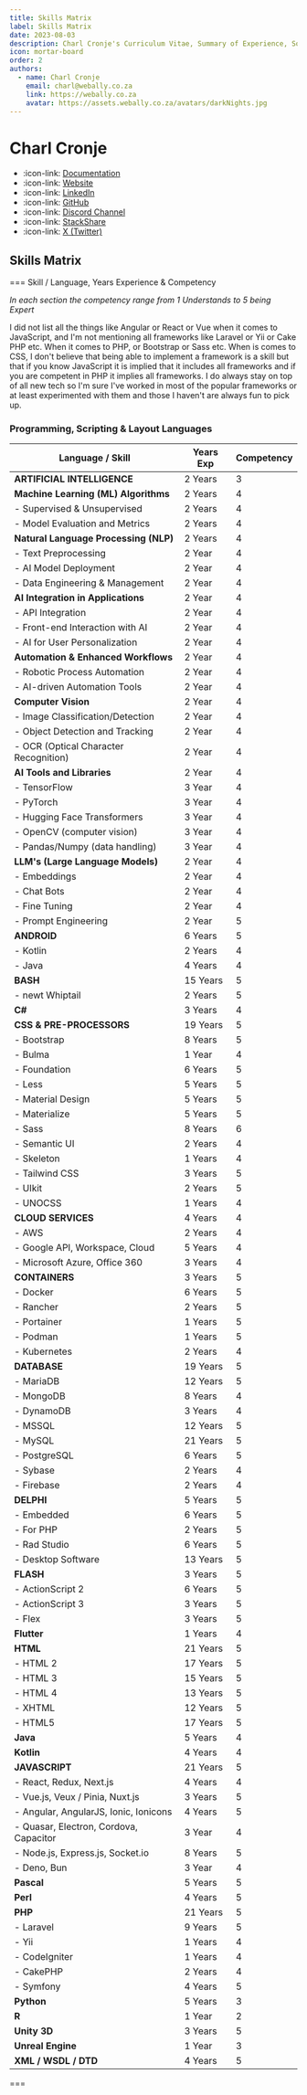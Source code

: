 ```yaml
---
title: Skills Matrix
label: Skills Matrix
date: 2023-08-03
description: Charl Cronje's Curriculum Vitae, Summary of Experience, Software Skills, Links to Documentation
icon: mortar-board
order: 2
authors:
  - name: Charl Cronje
    email: charl@webally.co.za
    link: https://webally.co.za
    avatar: https://assets.webally.co.za/avatars/darkNights.jpg
---
```


# Charl Cronje

- :icon-link: [Documentation](https://docs.webally.co.za)
- :icon-link: [Website](https://webally.co.za)
- :icon-link: [LinkedIn](https://www.linkedin.com/in/charlpcronje)
- :icon-link: [GitHub](https://github.com/charlpcronje)
- :icon-link: [Discord Channel](https://discord.gg/dwY4gnnGHC)
- :icon-link: [StackShare](https://stackshare.io/charlpcronje)
- :icon-link: [X (Twitter)](https://x.com/CPCharlCronje)

## Skills Matrix

=== Skill / Language, Years Experience & Competency

_In each section the competency range from 1 Understands to 5 being Expert_

I did not list all the things like Angular or React or Vue when it comes to JavaScript, and I'm not mentioning all frameworks like Laravel or Yii or Cake PHP etc. When it comes to PHP, or Bootstrap or Sass etc. When is comes to CSS, I don't believe that being able to implement a framework is a skill but that if you know JavaScript it is implied that it includes all frameworks and if you are competent in PHP it implies all frameworks. I do always stay on top of all new tech so I'm sure I've worked in most of the popular frameworks or at least experimented with them and those I haven't are always fun to pick up.

### Programming, Scripting & Layout Languages

| Language / Skill                       | Years Exp | Competency |
|----------------------------------------|-----------|------------|
| **ARTIFICIAL INTELLIGENCE**            |  2 Years  |     3      |
| **Machine Learning (ML) Algorithms**   |  2 Years  |     4      |
| - Supervised & Unsupervised            |  2 Years  |     4      |                           
| - Model Evaluation and Metrics         |  2 Years  |     4      |      
| **Natural Language Processing (NLP)**  |  2 Years  |     4      |
| - Text Preprocessing                   |  2 Year   |     4      |
| - AI Model Deployment                  |  2 Year   |     4      |
| - Data Engineering & Management        |  2 Year   |     4      |
| **AI Integration in Applications**     |  2 Year   |     4      |
| - API Integration                      |  2 Year   |     4      |
| - Front-end Interaction with AI        |  2 Year   |     4      |
| - AI for User Personalization          |  2 Year   |     4      |
| **Automation & Enhanced Workflows**    |  2 Year   |     4      |
| - Robotic Process Automation           |  2 Year   |     4      |
| - AI-driven Automation Tools           |  2 Year   |     4      |
| **Computer Vision**                    |  2 Year   |     4      |
| - Image Classification/Detection       |  2 Year   |     4      |
| - Object Detection and Tracking        |  2 Year   |     4      |
| - OCR (Optical Character Recognition)  |  2 Year   |     4      |
| **AI Tools and Libraries**             |  2 Year   |     4      |
| - TensorFlow                           |  3 Year   |     4      |
| - PyTorch                              |  3 Year   |     4      |
| - Hugging Face Transformers            |  3 Year   |     4      |
| - OpenCV (computer vision)             |  3 Year   |     4      |
| - Pandas/Numpy (data handling)         |  3 Year   |     4      |
| **LLM's (Large Language Models)**      |  2 Year   |     4      |
| - Embeddings                           |  2 Year   |     4      |
| - Chat Bots                            |  2 Year   |     4      |
| - Fine Tuning                          |  2 Year   |     4      |
| - Prompt Engineering                   |  2 Year   |     5      |
| **ANDROID**                            |  6 Years  |     5      |
| - Kotlin                               |  2 Years  |     4      |
| - Java                                 |  4 Years  |     4      |
| **BASH**                               |  15 Years |     5      |
| - newt Whiptail                        |  2 Years  |     5      |
| **C#**                                 |  3 Years  |     4      |
| **CSS & PRE-PROCESSORS**               |  19 Years |     5      |
| - Bootstrap                            |  8 Years  |     5      |
| - Bulma                                |  1 Year   |     4      |
| - Foundation                           |  6 Years  |     5      |
| - Less                                 |  5 Years  |     5      |
| - Material Design                      |  5 Years  |     5      |
| - Materialize                          |  5 Years  |     5      |
| - Sass                                 |  8 Years  |     6      |
| - Semantic UI                          |  2 Years  |     4      |
| - Skeleton                             |  1 Years  |     4      |
| - Tailwind CSS                         |  3 Years  |     5      |
| - UIkit                                |  2 Years  |     5      |
| - UNOCSS                               |  1 Years  |     4      |
| **CLOUD SERVICES**                     |  4 Years  |     4      |
| - AWS                                  |  2 Years  |     4      |
| - Google API, Workspace, Cloud         |  5 Years  |     4      |
| - Microsoft Azure, Office 360          |  3 Years  |     4      |
| **CONTAINERS**                         |  3 Years  |     5      |
| - Docker                               |  6 Years  |     5      |
| - Rancher                              |  2 Years  |     5      |
| - Portainer                            |  1 Years  |     5      |
| - Podman                               |  1 Years  |     5      |
| - Kubernetes                           |  2 Years  |     4      |
| **DATABASE**                           |  19 Years |     5      |
| - MariaDB                              |  12 Years |     5      |
| - MongoDB                              |  8 Years  |     4      |
| - DynamoDB                             |  3 Years  |     4      |
| - MSSQL                                |  12 Years |     5      |
| - MySQL                                |  21 Years |     5      |
| - PostgreSQL                           |  6 Years  |     5      |
| - Sybase                               |  2 Years  |     4      |
| - Firebase                             |  2 Years  |     4      |
| **DELPHI**                             |  5 Years  |     5      |
| - Embedded                             |  6 Years  |     5      |
| - For PHP                              |  2 Years  |     5      |
| - Rad Studio                           |  6 Years  |     5      |
| - Desktop Software                     |  13 Years |     5      |
| **FLASH**                              |  3 Years  |     5      |
| - ActionScript 2                       |  6 Years  |     5      |
| - ActionScript 3                       |  3 Years  |     5      |
| - Flex                                 |  3 Years  |     5      |
| **Flutter**                            |  1 Years  |     4      |
| **HTML**                               |  21 Years |     5      |
| - HTML 2                               |  17 Years |     5      |
| - HTML 3                               |  15 Years |     5      |
| - HTML 4                               |  13 Years |     5      |
| - XHTML                                |  12 Years |     5      |
| - HTML5                                |  17 Years |     5      |
| **Java**                               |  5 Years  |     4      |
| **Kotlin**                             |  4 Years  |     4      |
| **JAVASCRIPT**                         |  21 Years |     5      |
| - React, Redux, Next.js                |  4 Years  |     4      |
| - Vue.js, Veux / Pinia, Nuxt.js        |  3 Years  |     5      |
| - Angular, AngularJS, Ionic, Ionicons  |  4 Years  |     5      |
| - Quasar, Electron, Cordova, Capacitor |  3 Year   |     4      |
| - Node.js, Express.js, Socket.io       |  8 Years  |     5      |
| - Deno, Bun                            |  3 Year   |     4      |
| **Pascal**                             |  5 Years  |     5      |
| **Perl**                               |  4 Years  |     5      |
| **PHP**                                |  21 Years |     5      |
| - Laravel                              |  9 Years  |     5      |
| - Yii                                  |  1 Years  |     4      |
| - CodeIgniter                          |  1 Years  |     4      |
| - CakePHP                              |  2 Years  |     4      |
| - Symfony                              |  4 Years  |     5      |
| **Python**                             |  5 Years  |     3      |
| **R**                                  |  1 Year   |     2      |
| **Unity 3D**                           |  3 Years  |     5      |
| **Unreal Engine**                      |  1 Year   |     3      |
| **XML / WSDL / DTD**                   |  4 Years  |     5      |

===
